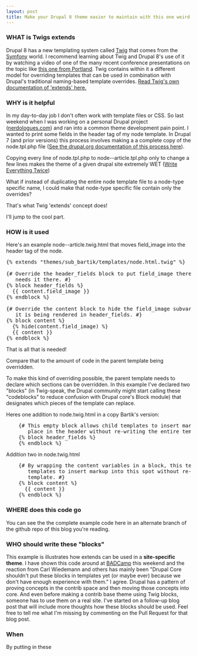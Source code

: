 ```yaml
--- 
layout: post
title: Make your Drupal 8 theme easier to maintain with this one weird trick (Twig's "extends" concept)
---
```


### WHAT is Twigs extends

Drupal 8 has a new templating system called [Twig](http://twig.sensiolabs.org/) that comes from the [Symfony](http://symfony.com/) world. I recommend learning about Twig and Drupal 8's use of it by watching a video of one of the many recent conference presentations on the topic like [this one from Portland](https://portland2013.drupal.org/session/using-twig-new-template-engine-drupal-8). Twig contains within it a different model for overriding templates that can be used in combination with Drupal's traditional naming-based template overrides. [Read Twig's own documentation of 'extends' here.](http://twig.sensiolabs.org/doc/tags/extends.html)

### WHY is it helpful

In my day-to-day job I don't often work with template files or CSS. So last weekend when I was working on a personal Drupal project ([nerdologues.com](http://nerdologues.com)) and ran into a common theme development pain point. I wanted to print some fields in the header tag of my node template. In Drupal 7 (and prior versions) this process involves making a a complete copy of the node.tpl.php file ([See the drupal.org documentation of this process here](https://drupal.org/node/17565)).

Copying every line of node.tpl.php to node--article.tpl.php only to change a few lines makes the theme of a given drupal site extremely WET ([Write Everything Twice](http://en.wikipedia.org/wiki/Don't_repeat_yourself#DRY_vs_WET_solutions))

What if instead of duplicating the entire node template file to a node-type specific name, I could make that node-type specific file contain only the overrides?

That's what Twig 'extends' concept does!

I'll jump to the cool part.

### HOW is it used

Here's an example node--article.twig.html that moves field_image into the header tag of the node.

<pre>
{% extends "themes/sub_bartik/templates/node.html.twig" %}

{# Override the header_fields block to put field_image there because this site
   needs it there. #}
{% block header_fields %}
  {{ content.field_image }}
{% endblock %}

{# Override the content block to hide the field_image subvariable because
   it is being rendered in header_fields. #}
{% block content %}
  {% hide(content.field_image) %}
  {{ content }}
{% endblock %}
</pre>

That is all that is needed!

Compare that to the amount of code in the parent template being overridden.

To make this kind of overriding possible, the parent template needs to declare which sections can be overridden. In this example I've declared two "blocks" (in Twig-speak, the Drupal community might start calling these "codeblocks" to reduce confusion with Drupal core's Block module) that designates which pieces of the template can replace.

Heres one addition to node.twig.html in a copy Bartik's version:

<pre>
    {# This empty block allows child templates to insert markup into this
       place in the header without re-writing the entire template. #}
    {% block header_fields %}
    {% endblock %}
</pre>

Addition two in node.twig.html
<pre>
    {# By wrapping the content variables in a block, this template allows child
       templates to insert markup into this spot without re-writing the entire
       template. #}
    {% block content %}
      {{ content }}
    {% endblock %}
</pre>

### WHERE does this code go

You can see the the complete example code here in an alternate branch of the github repo of this blog you're reading.

### WHO should write these "blocks"

This example is illustrates how extends can be used in a **site-specific theme**. I have shown this code around at [BADCamp](http://2013.badcamp.net/) this weekend and the reaction from Carl Wiedemann and others has mainly been "Drupal Core shouldn't put these blocks in templates yet (or maybe ever) because we don't have enough experience with them." I agree. Drupal has a pattern of proving concepts in the contrib space and then moving those concepts into core. And even before making a contrib base theme using Twig blocks, someone has to use them on a real site. I've started on a follow-up blog post that will include more thoughts how these blocks should be used. Feel free to tell me what I'm missing by commenting on the Pull Request for that blog post. 

### When 

By putting in these